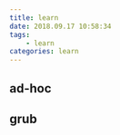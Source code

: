 ```yaml
---
title: learn
date: 2018.09.17 10:58:34
tags: 
    - learn
categories: learn
---
```


## ad-hoc

## grub